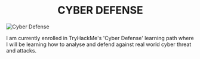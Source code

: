 <h1 align="center">CYBER DEFENSE
</h1>

![Cyber Defense](https://assets.tryhackme.com/img/paths/defensivesecurity.png)

I am currently enrolled in TryHackMe's 'Cyber Defense' learning path where I will be learning how to analyse and defend against real world cyber threat and attacks.
